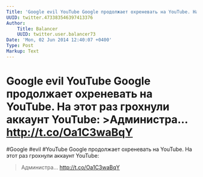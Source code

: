 ```yaml
---
Title: 'Google evil YouTube Google продолжает охреневать на YouTube. На этот раз грохнули аккаунт YouTube:  >Администра… http://t.co/Oa1C3waBqY'
UUID: twitter.473383546397413376
Author:
    Title: Balancer
    UUID: twitter.user.balancer73
Date: 'Mon, 02 Jun 2014 12:40:07 +0400'
Type: Post
Markup: Text
---
```


# Google evil YouTube Google продолжает охреневать на YouTube. На этот раз грохнули аккаунт YouTube:  >Администра… http://t.co/Oa1C3waBqY

#Google #evil #YouTube Google продолжает охреневать на
YouTube. На этот раз грохнули аккаунт YouTube:

>Администра… http://t.co/Oa1C3waBqY